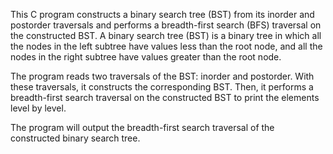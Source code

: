 This C program constructs a binary search tree (BST) from its inorder and postorder traversals and performs a breadth-first search (BFS) traversal on the constructed BST.
A binary search tree (BST) is a binary tree in which all the nodes in the left subtree have values less than the root node, and all the nodes in the right subtree have values greater than the root node.

The program reads two traversals of the BST: inorder and postorder. With these traversals, it constructs the corresponding BST. 
Then, it performs a breadth-first search traversal on the constructed BST to print the elements level by level.

The program will output the breadth-first search traversal of the constructed binary search tree.
